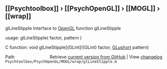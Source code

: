 ## [[Psychtoolbox]] &#8250; [[PsychOpenGL]] &#8250; [[MOGL]] &#8250; [[wrap]]

glLineStipple  Interface to [OpenGL](OpenGL) function glLineStipple  
  
usage:  glLineStipple( factor, pattern )  
  
C function:  void glLineStipple[(GLint]((GLint) factor, [GLushort](GLushort) pattern)  




<div class="code_header" style="text-align:right;">
  <span style="float:left;">Path&nbsp;&nbsp;</span> <span class="counter">Retrieve <a href=
  "https://raw.github.com/Psychtoolbox-3/Psychtoolbox-3/beta/Psychtoolbox/PsychOpenGL/MOGL/wrap/glLineStipple.m">current version from GitHub</a> | View <a href=
  "https://github.com/Psychtoolbox-3/Psychtoolbox-3/commits/beta/Psychtoolbox/PsychOpenGL/MOGL/wrap/glLineStipple.m">changelog</a></span>
</div>
<div class="code">
  <code>Psychtoolbox/PsychOpenGL/MOGL/wrap/glLineStipple.m</code>
</div>

